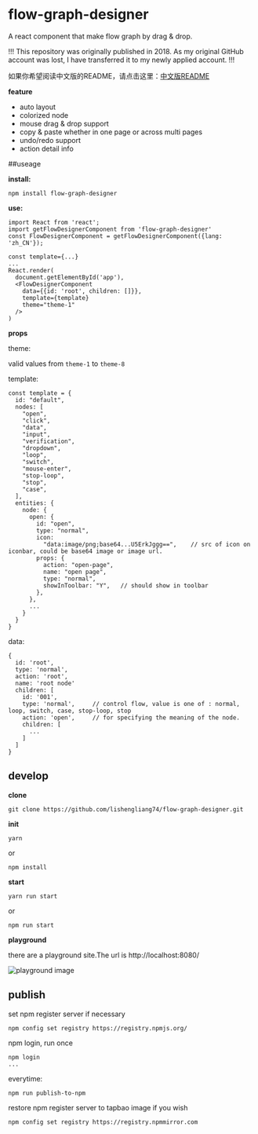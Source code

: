 # flow-graph-designer

A react component that make flow graph by drag & drop.

!!! This repository was originally published in 2018. As my original GitHub account was lost, I have transferred it to my newly applied account. !!!

如果你希望阅读中文版的README，请点击这里：[中文版README](https://github.com/lishengliang74/flow-graph-designer/blob/master/README.md)

**feature**
- auto layout
- colorized node
- mouse drag & drop support
- copy & paste whether in one page or across multi pages
- undo/redo support
- action detail info

##useage

**install:**

```
npm install flow-graph-designer
```

**use:**

```
import React from 'react';
import getFlowDesignerComponent from 'flow-graph-designer'
const FlowDesignerComponent = getFlowDesignerComponent({lang: 'zh_CN'});

const template={...}  
...
React.render(
  document.getElementById('app'),
  <FlowDesignerComponent
    data={{id: 'root', children: []}},
    template={template}
    theme="theme-1"
  />
)
```

**props**

theme:

valid values from ```theme-1``` to ```theme-8```

template:

```
const template = {
  id: "default",
  nodes: [
    "open",
    "click",
    "data",
    "input",
    "verification",
    "dropdown",
    "loop",
    "switch",
    "mouse-enter",
    "stop-loop",
    "stop",
    "case",
  ],
  entities: {
    node: {
      open: {
        id: "open",
        type: "normal",
        icon:
          "data:image/png;base64...U5ErkJggg==",    // src of icon on iconbar, could be base64 image or image url.
        props: {
          action: "open-page",
          name: "open page",
          type: "normal",
          showInToolbar: "Y",   // should show in toolbar
        },
      },
      ...
    }
  }
}
```

data:

```
{
  id: 'root',
  type: 'normal',
  action: 'root',
  name: 'root node'
  children: [
    id: '001',
    type: 'normal',     // control flow, value is one of : normal, loop, switch, case, stop-loop, stop
    action: 'open',     // for specifying the meaning of the node.
    children: [
      ...
    ]
  ]
}
```
## develop

**clone**
```
git clone https://github.com/lishengliang74/flow-graph-designer.git
```

**init**
```
yarn
```

or 

```
npm install
```

**start**
```
yarn run start
```

or 

```
npm run start
```

**playground**

there are a playground site.The url is  http://localhost:8080/

![playground image](https://raw.githubusercontent.com/censoft-corp/flow-graph-designer/master/playground.png)

## publish

set npm register server if necessary
```
npm config set registry https://registry.npmjs.org/
```

npm login, run once
```
npm login
...
```

everytime:
```
npm run publish-to-npm
```

restore npm register server to tapbao image if you wish
```
npm config set registry https://registry.npmmirror.com
```
